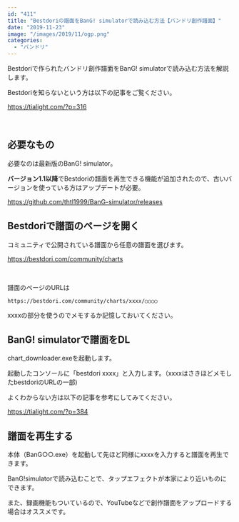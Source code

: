 ```yaml
---
id: "411"
title: "Bestdoriの譜面をBanG! simulatorで読み込む方法【バンドリ創作譜面】"
date: "2019-11-23"
image: "/images/2019/11/ogp.png"
categories: 
  - "バンドリ"
---
```


Bestdoriで作られたバンドリ創作譜面をBanG! simulatorで読み込む方法を解説します。

Bestdoriを知らないという方は以下の記事をご覧ください。

https://tialight.com/?p=316

 

## 必要なもの

必要なのは最新版のBanG! simulator。

**バージョン1.1以降**でBestdoriの譜面を再生できる機能が追加されたので、古いバージョンを使っている方はアップデートが必要。

https://github.com/thtl1999/BanG-simulator/releases

## Bestdoriで譜面のページを開く

コミュニティで公開されている譜面から任意の譜面を選びます。

https://bestdori.com/community/charts

 

譜面のページのURLは

```
https://bestdori.com/community/charts/xxxx/○○○○
```

xxxxの部分を使うのでメモするか記憶しておいてください。

## BanG! simulatorで譜面をDL

chart\_downloader.exeを起動します。

起動したコンソールに「bestdori xxxx」と入力します。（xxxxはさきほどメモしたbestdoriのURLの一部)

よくわからない方は以下の記事を参考にしてみてください。

https://tialight.com/?p=384

## 譜面を再生する

本体（BanG○○.exe）を起動して先ほど同様にxxxxを入力すると譜面を再生できます。

BanG!simulatorで読み込むことで、タップエフェクトが本家により近いものにできます。

また、録画機能もついているので、YouTubeなどで創作譜面をアップロードする場合はオススメです。
